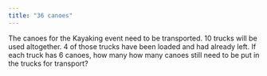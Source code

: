 ```yaml
---
title: "36 canoes"
---
```

The canoes for the Kayaking event need to be transported. 10 trucks will be used altogether. 4 of those trucks have been loaded and had already left. If each truck has 6 canoes, how many how many canoes still need to be put in the trucks for transport?

